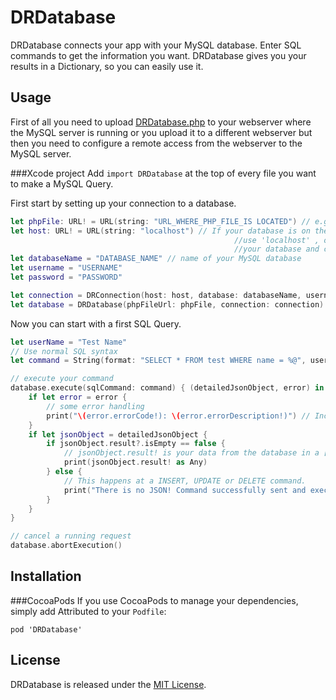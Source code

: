 DRDatabase
==========
DRDatabase connects your app with your MySQL database. Enter SQL commands to get the information you want. DRDatabase gives you your results in a Dictionary, so you can easily use it.

Usage
-----
First of all you need to upload [DRDatabase.php](https://github.com/danielriege/DRDatabase/blob/master/DRDatabase.php) to your webserver where the MySQL server is running or you upload it to a different webserver but then you need to configure a remote access from the webserver to the MySQL server.

###Xcode project
Add ```import DRDatabase``` at the top of every file you want to make a MySQL Query.

First start by setting up your connection to a database.
```swift
let phpFile: URL! = URL(string: "URL_WHERE_PHP_FILE_IS LOCATED") // e.g. http://213.123.456.567/DRDatabase.php
let host: URL! = URL(string: "localhost") // If your database is on the same server as the php file,
                                                  //use 'localhost' , otherwise use the ip address of
                                                  //your database and configure remote access.
let databaseName = "DATABASE_NAME" // name of your MySQL database
let username = "USERNAME"
let password = "PASSWORD"

let connection = DRConnection(host: host, database: databaseName, username: username, password: password)
let database = DRDatabase(phpFileUrl: phpFile, connection: connection)
```
Now you can start with a first SQL Query.
```swift
let userName = "Test Name"
// Use normal SQL syntax
let command = String(format: "SELECT * FROM test WHERE name = %@", userName)

// execute your command
database.execute(sqlCommand: command) { (detailedJsonObject, error) in
    if let error = error {
        // some error handling
        print("\(error.errorCode!): \(error.errorDescription!)") // Includes URLRequest errors and MySQL syntax/server errors
    }
    if let jsonObject = detailedJsonObject {
        if jsonObject.result?.isEmpty == false {
            // jsonObject.result! is your data from the database in a [[String:Any]] format
            print(jsonObject.result! as Any)
        } else {
            // This happens at a INSERT, UPDATE or DELETE command.
            print("There is no JSON! Command successfully sent and executed by database")
        }
    }
}

// cancel a running request
database.abortExecution()
```

Installation
------------
###CocoaPods
If you use CocoaPods to manage your dependencies, simply add Attributed to your ```Podfile```:
```
pod 'DRDatabase'
```


License
-------
DRDatabase is released under the [MIT License](https://github.com/danielriege/DRDatabase/blob/master/LICENSE).
